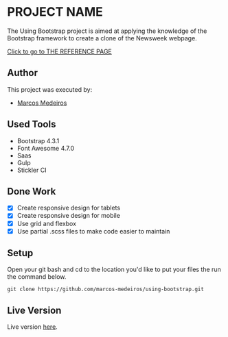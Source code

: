 # PROJECT NAME

The Using Bootstrap project is aimed at applying the knowledge of the Bootstrap framework to create a clone of the Newsweek webpage.

[Click to go to THE REFERENCE PAGE](https://newsweek.com)

## Author

This project was executed by:

- [Marcos Medeiros](https://www.linkedin.com/in/marcos-medeiros-6a079a18a/)

## Used Tools

- Bootstrap 4.3.1
- Font Awesome 4.7.0
- Saas
- Gulp
- Stickler CI

## Done Work

- [x] Create responsive design for tablets
- [x] Create responsive design for mobile
- [x] Use grid and flexbox
- [x] Use partial .scss files to make code easier to maintain

## Setup

Open your git bash and cd to the location you'd like to put your files the run the command below.

```console
git clone https://github.com/marcos-medeiros/using-bootstrap.git
```

## Live Version

Live version [here](https://marcos-medeiros.github.io/using-bootstrap).
